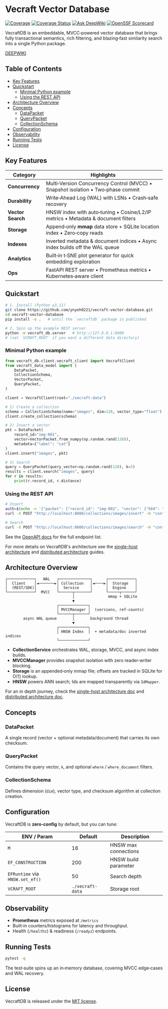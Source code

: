 # Vecraft Vector Database

[![Coverage](https://sonarcloud.io/api/project_badges/measure?project=ynyeh0221_vecraft&metric=coverage)](https://sonarcloud.io/summary/new_code?id=ynyeh0221_vecraft)
[![Coverage Status](https://coveralls.io/repos/github/ynyeh0221/vecraft/badge.svg?branch=main)](https://coveralls.io/github/ynyeh0221/vecraft?branch=main)
[![Ask DeepWiki](https://deepwiki.com/badge.svg)](https://deepwiki.com/ynyeh0221/vecraft-vector-database)
[![OpenSSF Scorecard](https://api.securityscorecards.dev/projects/github.com/ynyeh0221/vecraft-vector-database/badge)](https://securityscorecards.dev/viewer/?uri=github.com/ynyeh0221/vecraft-vector-database)


VecraftDB is an embeddable, MVCC‑powered vector database that brings fully transactional semantics, rich filtering, and blazing‑fast similarity search into a single Python package.

[DEEPWIKI](https://deepwiki.com/ynyeh0221/vecraft-vector-database)



## Table of Contents
- [Key Features](#key-features)
- [Quickstart](#quickstart)
  - [Minimal Python example](#minimal-python-example)
  - [Using the REST API](#using-the-rest-api)
- [Architecture Overview](#architecture-overview)
- [Concepts](#concepts)
  - [DataPacket](#datapacket)
  - [QueryPacket](#querypacket)
  - [CollectionSchema](#collectionschema)
- [Configuration](#configuration)
- [Observability](#observability)
- [Running Tests](#running-tests)
- [License](#license)

## Key Features

| Category          | Highlights                                                                       |
| ----------------- | -------------------------------------------------------------------------------- |
| **Concurrency**   | Multi‑Version Concurrency Control (MVCC) • Snapshot isolation • Two‑phase commit |
| **Durability**    | Write‑Ahead Log (WAL) with LSNs • Crash‑safe recovery                            |
| **Vector Search** | HNSW index with auto‑tuning • Cosine/L2/IP metrics • Metadata & document filters |
| **Storage**       | Append‑only **mmap** data store + SQLite location index • Zero‑copy reads        |
| **Indexes**       | Inverted metadata & document indices • Async index builds off the WAL queue      |
| **Analytics**     | Built‑in t‑SNE plot generator for quick embedding exploration                    |
| **Ops**           | FastAPI REST server • Prometheus metrics • Kubernetes‑aware client               |



## Quickstart

```bash
# 1. Install (Python ≥3.11)
git clone https://github.com/ynyeh0221/vecraft-vector-database.git
cd vecraft-vector-database
pip install -e .   # until the `vecraftdb` package is published

# 2. Spin up the example REST server
python -m vecraft_db.server   # http://127.0.0.1:8000
# (set `VCRAFT_ROOT` if you want a different data directory)
```

### Minimal Python example

```python
from vecraft_db.client.vecraft_client import VecraftClient
from vecraft_data_model import (
    DataPacket,
    CollectionSchema,
    VectorPacket,
    QueryPacket,
)

client = VecraftClient(root="./vecraft-data")

# 1️) Create a collection
schema = CollectionSchema(name="images", dim=128, vector_type="float")
client.create_collection(schema)

# 2️) Insert a vector
pkt = DataPacket(
    record_id="img-001",
    vector=VectorPacket.from_numpy(np.random.rand(128)),
    metadata={"label": "cat"}
)
client.insert("images", pkt)

# 3️) Search
query = QueryPacket(query_vector=np.random.rand(128), k=5)
results = client.search("images", query)
for r in results:
    print(r.record_id, r.distance)
```

### Using the REST API

```bash
# Insert
auth=$(echo -n '{"packet": {"record_id": "img-002", "vector": {"b64": "..."}, "metadata": {"label": "dog"}}}' | jq -sRr @uri)
curl -X POST "http://localhost:8000/collections/images/insert" -H "content-type: application/json" -d "$auth"

# Search
curl -X POST "http://localhost:8000/collections/images/search" -H "content-type: application/json" -d @search.json
```

See the [OpenAPI docs](http://localhost:8000/docs) for the full endpoint list.

For more details on VecraftDB's architecture see the
[single-host architecture](./docs/single_host_architecture.md) and
[distributed architecture](./docs/distributed_architecture_overview.md) guides.



## Architecture Overview

```
┌────────────┐   WAL   ┌──────────────┐      ┌────────────┐
│  Client    │◄───────►│ Collection   │◄────►│  Storage   │
│  (REST/SDK)│         │  Service     │      │  Engine    │
└────────────┘  MVCC   └──────┬───────┘      └─────┬──────┘
                              │               mmap + SQLite
                              ▼
                       ┌─────────────┐
                       │ MVCCManager │  (versions, ref‑counts)
                       └──────┬──────┘
        async WAL queue       │       background thread
                              ▼
                       ┌─────────────┐
                       │ HNSW Index  │  + metadata/doc inverted indices
                       └─────────────┘
```

* **CollectionService** orchestrates WAL, storage, MVCC, and async index builds.
* **MVCCManager** provides snapshot isolation with zero reader‑writer blocking.
* **Storage** is an appended‑only mmap file; offsets are tracked in SQLite for O(1) lookup.
* **HNSW** powers ANN search; Ids are mapped transparently via `IdMapper`.

For an in depth journey, check the [single-host architecture doc](./docs/single_host_architecture.md)
and [distributed architecture doc](./docs/distributed_architecture_overview.md).


## Concepts

### DataPacket

A single record (vector + optional metadata/document) that carries its own checksum.

### QueryPacket

Contains the query vector, `k`, and optional `where` / `where_document` filters.

### CollectionSchema

Defines dimension (`dim`), vector type, and checksum algorithm at collection creation.



## Configuration

VecraftDB is **zero‑config** by default, but you can tune:

| ENV / Param                     | Default          | Description          |
| ------------------------------- | ---------------- | -------------------- |
| `M`                             | 16               | HNSW max connections |
| `EF_CONSTRUCTION`               | 200              | HNSW build parameter |
| `EFRuntime` via `HNSW.set_ef()` | 50               | Search depth         |
| `VCRAFT_ROOT`                   | `./vecraft-data` | Storage root         |



## Observability

* **Prometheus** metrics exposed at `/metrics`
* Built‑in counters/histograms for latency and throughput.
* Health (`/healthz`) & readiness (`/readyz`) endpoints.



## Running Tests

```bash
pytest -q
```

The test‑suite spins up an in‑memory database, covering MVCC edge‑cases and WAL recovery.



## License

VecraftDB is released under the [MIT license](https://github.com/ynyeh0221/vecraft-vector-database/blob/main/LICENSE).

